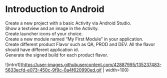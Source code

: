 # Introduction to Android
Create a new project with a basic Activity via Android Studio.<br>
Show a textview and an image in the Activity.<br> 
Create launcher icons of your choice.<br>
Create a new module named “My First Module” in your application.<br>
Create different product Flavor such as QA, PROD and DEV. All the flavor should have different application id.<br>
Generate the signed build for each product flavor.<br>

![intro1](https://user-images.githubusercontent.com/42887995/135237483-5633ecfd-e073-450c-9f9c-0a4f620990ed.gif | width=100)

